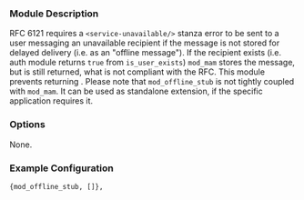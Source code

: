 ### Module Description

RFC 6121 requires a `<service-unavailable/>` stanza error to be sent to a user messaging an unavailable recipient if the message is not stored for delayed delivery (i.e. as an "offline message").
If the recipient exists (i.e. auth module returns `true` from `is_user_exists`) `mod_mam` stores the message, but <service-unavailable/> is still returned, what is not compliant with the RFC.
This module prevents returning <service-unavailable/>.
Please note that `mod_offline_stub` is not tightly coupled with `mod_mam`. It can be used as standalone extension, if the specific application requires it.

### Options

None.

### Example Configuration

```
{mod_offline_stub, []},
```

